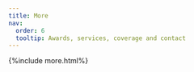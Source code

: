 ```yaml
---
title: More
nav:
  order: 6
  tooltip: Awards, services, coverage and contact
---
```


{%include more.html%}
